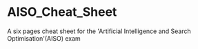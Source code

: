 # AISO_Cheat_Sheet
A six pages cheat sheet for the 'Artificial Intelligence and Search Optimisation'(AISO) exam
